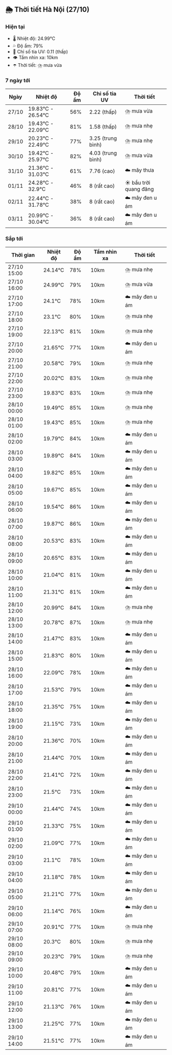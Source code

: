 ## 🌦️ Thời tiết Hà Nội (27/10)

### Hiện tại

- 🌡️ Nhiệt độ: 24.99℃
- 💦 Độ ẩm: 79%
- 🌟 Chỉ số tia UV: 0.11 (thấp)
- 👁️ Tầm nhìn xa: 10km
- ☂️ Thời tiết: ⛈️ mưa vừa

### 7 ngày tới

| Ngày | Nhiệt độ | Độ ẩm | Chỉ số tia UV | Thời tiết |
| --- | --- | --- | --- | --- |
| 27/10 | 19.83℃ - 26.54℃ | 56% | 2.22 (thấp) | ⛈️ mưa vừa |
| 28/10 | 19.43℃ - 22.09℃ | 81% | 1.58 (thấp) | ⛈️ mưa nhẹ |
| 29/10 | 20.23℃ - 22.49℃ | 77% | 3.25 (trung bình) | ⛈️ mưa nhẹ |
| 30/10 | 19.42℃ - 25.97℃ | 82% | 4.03 (trung bình) | ⛈️ mưa vừa |
| 31/10 | 21.36℃ - 31.03℃ | 61% | 7.76 (cao) | ☁️ mây thưa |
| 01/11 | 24.28℃ - 32.9℃ | 46% | 8 (rất cao) | ☀️ bầu trời quang đãng |
| 02/11 | 22.44℃ - 31.78℃ | 38% | 8 (rất cao) | ☁️ mây đen u ám |
| 03/11 | 20.99℃ - 30.04℃ | 36% | 8 (rất cao) | ☁️ mây đen u ám |

### Sắp tới

| Thời gian | Nhiệt độ | Độ ẩm | Tầm nhìn xa | Thời tiết |
| --- | --- | --- | --- | --- |
| 27/10 15:00 | 24.14℃ | 78% | 10km | ⛈️ mưa nhẹ |
| 27/10 16:00 | 24.99℃ | 79% | 10km | ⛈️ mưa vừa |
| 27/10 17:00 | 24.1℃ | 78% | 10km | ☁️ mây đen u ám |
| 27/10 18:00 | 23.1℃ | 80% | 10km | ⛈️ mưa nhẹ |
| 27/10 19:00 | 22.13℃ | 81% | 10km | ⛈️ mưa nhẹ |
| 27/10 20:00 | 21.65℃ | 77% | 10km | ☁️ mây đen u ám |
| 27/10 21:00 | 20.58℃ | 79% | 10km | ⛈️ mưa nhẹ |
| 27/10 22:00 | 20.02℃ | 83% | 10km | ⛈️ mưa nhẹ |
| 27/10 23:00 | 19.83℃ | 83% | 10km | ⛈️ mưa nhẹ |
| 28/10 00:00 | 19.49℃ | 85% | 10km | ⛈️ mưa nhẹ |
| 28/10 01:00 | 19.43℃ | 85% | 10km | ⛈️ mưa nhẹ |
| 28/10 02:00 | 19.79℃ | 84% | 10km | ☁️ mây đen u ám |
| 28/10 03:00 | 19.89℃ | 84% | 10km | ☁️ mây đen u ám |
| 28/10 04:00 | 19.82℃ | 85% | 10km | ☁️ mây đen u ám |
| 28/10 05:00 | 19.67℃ | 85% | 10km | ☁️ mây đen u ám |
| 28/10 06:00 | 19.54℃ | 86% | 10km | ☁️ mây đen u ám |
| 28/10 07:00 | 19.87℃ | 86% | 10km | ☁️ mây đen u ám |
| 28/10 08:00 | 20.53℃ | 83% | 10km | ☁️ mây đen u ám |
| 28/10 09:00 | 20.65℃ | 83% | 10km | ☁️ mây đen u ám |
| 28/10 10:00 | 21.04℃ | 81% | 10km | ☁️ mây đen u ám |
| 28/10 11:00 | 21.31℃ | 81% | 10km | ☁️ mây đen u ám |
| 28/10 12:00 | 20.99℃ | 84% | 10km | ⛈️ mưa nhẹ |
| 28/10 13:00 | 20.78℃ | 87% | 10km | ⛈️ mưa nhẹ |
| 28/10 14:00 | 21.47℃ | 83% | 10km | ☁️ mây đen u ám |
| 28/10 15:00 | 21.83℃ | 80% | 10km | ☁️ mây đen u ám |
| 28/10 16:00 | 22.09℃ | 78% | 10km | ☁️ mây đen u ám |
| 28/10 17:00 | 21.53℃ | 79% | 10km | ☁️ mây đen u ám |
| 28/10 18:00 | 21.35℃ | 75% | 10km | ☁️ mây đen u ám |
| 28/10 19:00 | 21.15℃ | 73% | 10km | ☁️ mây đen u ám |
| 28/10 20:00 | 21.36℃ | 70% | 10km | ☁️ mây đen u ám |
| 28/10 21:00 | 21.44℃ | 70% | 10km | ☁️ mây đen u ám |
| 28/10 22:00 | 21.41℃ | 72% | 10km | ☁️ mây đen u ám |
| 28/10 23:00 | 21.5℃ | 73% | 10km | ☁️ mây đen u ám |
| 29/10 00:00 | 21.44℃ | 74% | 10km | ☁️ mây đen u ám |
| 29/10 01:00 | 21.33℃ | 75% | 10km | ☁️ mây đen u ám |
| 29/10 02:00 | 21.09℃ | 77% | 10km | ☁️ mây đen u ám |
| 29/10 03:00 | 21.1℃ | 78% | 10km | ☁️ mây đen u ám |
| 29/10 04:00 | 21.18℃ | 78% | 10km | ☁️ mây đen u ám |
| 29/10 05:00 | 21.21℃ | 77% | 10km | ☁️ mây đen u ám |
| 29/10 06:00 | 21.14℃ | 76% | 10km | ☁️ mây đen u ám |
| 29/10 07:00 | 20.91℃ | 77% | 10km | ⛈️ mưa nhẹ |
| 29/10 08:00 | 20.3℃ | 80% | 10km | ⛈️ mưa nhẹ |
| 29/10 09:00 | 20.23℃ | 79% | 10km | ⛈️ mưa nhẹ |
| 29/10 10:00 | 20.48℃ | 79% | 10km | ☁️ mây đen u ám |
| 29/10 11:00 | 20.81℃ | 77% | 10km | ☁️ mây đen u ám |
| 29/10 12:00 | 21.13℃ | 76% | 10km | ☁️ mây đen u ám |
| 29/10 13:00 | 21.25℃ | 77% | 10km | ☁️ mây đen u ám |
| 29/10 14:00 | 21.51℃ | 77% | 10km | ☁️ mây đen u ám |

